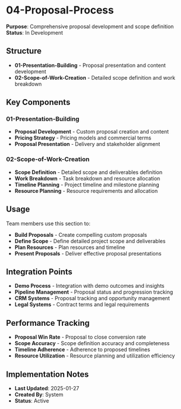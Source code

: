 # 04-Proposal-Process
**Purpose**: Comprehensive proposal development and scope definition  
**Status**: In Development

## Structure
- **01-Presentation-Building** - Proposal presentation and content development
- **02-Scope-of-Work-Creation** - Detailed scope definition and work breakdown

## Key Components

### 01-Presentation-Building
- **Proposal Development** - Custom proposal creation and content
- **Pricing Strategy** - Pricing models and commercial terms
- **Proposal Presentation** - Delivery and stakeholder alignment

### 02-Scope-of-Work-Creation
- **Scope Definition** - Detailed scope and deliverables definition
- **Work Breakdown** - Task breakdown and resource allocation
- **Timeline Planning** - Project timeline and milestone planning
- **Resource Planning** - Resource requirements and allocation

## Usage
Team members use this section to:
- **Build Proposals** - Create compelling custom proposals
- **Define Scope** - Define detailed project scope and deliverables
- **Plan Resources** - Plan resources and timeline
- **Present Proposals** - Deliver effective proposal presentations

## Integration Points
- **Demo Process** - Integration with demo outcomes and insights
- **Pipeline Management** - Proposal status and progression tracking
- **CRM Systems** - Proposal tracking and opportunity management
- **Legal Systems** - Contract terms and legal requirements

## Performance Tracking
- **Proposal Win Rate** - Proposal to close conversion rate
- **Scope Accuracy** - Scope definition accuracy and completeness
- **Timeline Adherence** - Adherence to proposed timelines
- **Resource Utilization** - Resource planning and utilization efficiency

## Implementation Notes
- **Last Updated**: 2025-01-27
- **Created By**: System
- **Status**: Active
